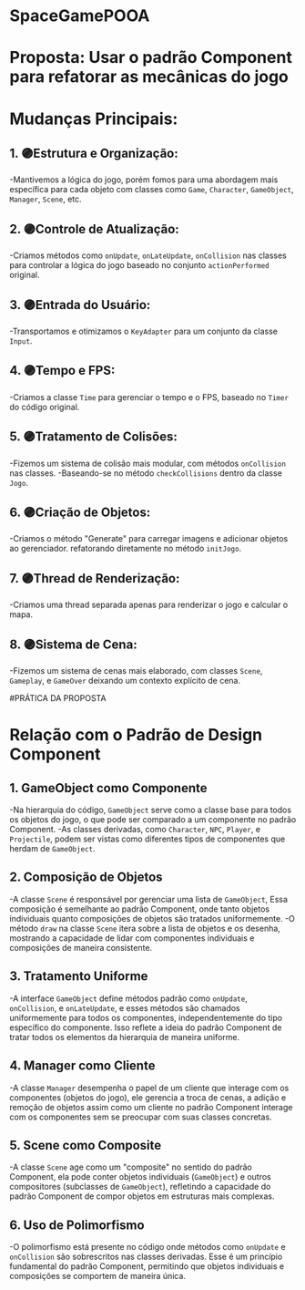 # SpaceGamePOOA
 
# Proposta: Usar o padrão Component para refatorar as mecânicas do jogo

# Mudanças Principais:


## 1. 🟣Estrutura e Organização:

-Mantivemos a lógica do jogo, porém fomos para uma abordagem mais específica para cada objeto
com classes como `Game`, `Character`, `GameObject`, `Manager`, `Scene`, etc.


## 2. 🟣Controle de Atualização:

-Criamos métodos como `onUpdate`, `onLateUpdate`, `onCollision` nas classes para controlar a lógica do jogo
baseado no conjunto `actionPerformed` original. 


## 3. 🟣Entrada do Usuário:

-Transportamos e otimizamos o `KeyAdapter` para um conjunto da classe `Input`.


## 4. 🟣Tempo e FPS:

-Criamos a classe `Time` para gerenciar o tempo e o FPS, baseado no `Timer` do código original.


## 5. 🟣Tratamento de Colisões:

-Fizemos um sistema de colisão mais modular, com métodos `onCollision` nas classes.
-Baseando-se no método `checkCollisions` dentro da classe `Jogo`.


## 6. 🟣Criação de Objetos:

-Criamos o método "Generate" para carregar imagens e adicionar objetos ao gerenciador.
refatorando diretamente no método `initJogo`.


## 7. 🟣Thread de Renderização:

-Criamos uma thread separada apenas para renderizar o jogo e calcular o mapa.


## 8. 🟣Sistema de Cena:

-Fizemos um sistema de cenas mais elaborado, com classes `Scene`, `Gameplay`, e `GameOver` 
deixando um contexto explícito de cena.


#PRÁTICA DA PROPOSTA

# Relação com o Padrão de Design Component

## 1. GameObject como Componente

-Na hierarquia do código, `GameObject` serve como a classe base para todos os objetos do jogo, o que pode ser comparado a um componente no padrão Component. 
-As classes derivadas, como `Character`, `NPC`, `Player`, e `Projectile`, podem ser vistas como diferentes tipos de componentes que herdam de `GameObject`.

## 2. Composição de Objetos

-A classe `Scene` é responsável por gerenciar uma lista de `GameObject`, Essa composição é semelhante ao padrão Component, 
onde tanto objetos individuais quanto composições de objetos são tratados uniformemente. 
-O método `draw` na classe `Scene` itera sobre a lista de objetos e os desenha, mostrando a capacidade de lidar com componentes individuais e composições de maneira consistente.

## 3. Tratamento Uniforme

-A interface `GameObject` define métodos padrão como `onUpdate`, `onCollision`, e `onLateUpdate`, e esses métodos são chamados uniformemente para todos os componentes, independentemente do tipo específico do componente. Isso reflete a ideia do padrão Component de tratar todos os elementos da hierarquia de maneira uniforme.

## 4. Manager como Cliente

-A classe `Manager` desempenha o papel de um cliente que interage com os componentes (objetos do jogo), ele gerencia a troca de cenas, a adição e remoção de objetos
assim como um cliente no padrão Component interage com os componentes sem se preocupar com suas classes concretas.

## 5. Scene como Composite

-A classe `Scene` age como um "composite" no sentido do padrão Component, ela pode conter objetos individuais (`GameObject`) e outros compositores (subclasses de `GameObject`), refletindo a capacidade do padrão Component de compor objetos em estruturas mais complexas.

## 6. Uso de Polimorfismo

-O polimorfismo está presente no código onde métodos como `onUpdate` e `onCollision` são sobrescritos nas classes derivadas. Esse é um princípio fundamental do padrão Component, permitindo que objetos individuais e composições se comportem de maneira única.
